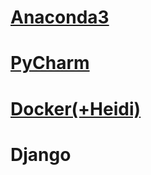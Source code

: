 # <a href ="https://github.com/Seongbae103/memo/blob/main/setting(anaconda).md">Anaconda3</a>
# <a href="https://github.com/Seongbae103/memo/blob/main/setting(pycharm).md">PyCharm</a>
# <a href="https://github.com/Seongbae103/memo/blob/main/setting(docker).md">Docker(+Heidi)</a>
# Django
